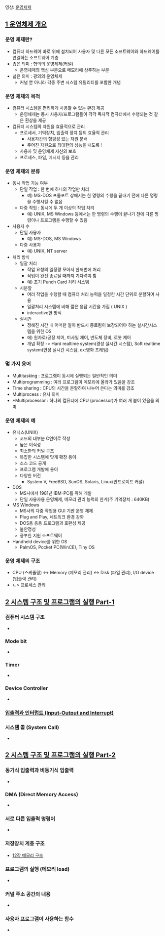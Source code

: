 영상: [운영체제](http://www.kocw.net/home/search/kemView.do?kemId=1046323)

## [1 운영체제 개요](https://core.ewha.ac.kr/publicview/C0101020140307151724641842?vmode=f)

### 운영 체제란?

- 컴퓨터 하드웨어 바로 위에 설치되어 사용자 및 다른 모든 소프트웨어와 하드웨어를 연결하는 소프트웨어 계층
- 좁은 의미 : 협의의 운영체제(커널)
  - 운영체제의 핵심 부분으로 메모리에 상주하는 부분
- 넓은 의미 : 광의의 운영체제
  - 커널 뿐 아니라 각종 주변 시스템 유틸리티를 포함한 개념

### 운영 체체의 목적

- 컴퓨터 시스템을 편리하게 사용할 수 있는 환경 제공
  - 운영체제는 동시 사용자/프로그램들이 각각 독자적 컴퓨터에서 수행되는 것 같은 환상을 제공
- 컴퓨터 시스템의 자원을 효율적으로 관리
  - 프로세서, 기억장치, 입출력 장치 등의 효율적 관리
    - 사용자간의 형평성 있는 자원 분배
    - 주어진 자원으로 최대한의 성능을 내도록 !
  - 사용자 및 운영체제 자신의 보호
  - 프로세스, 파일, 메시지 등을 관리

### 운영 체제의 분류

- 동시 작업 가능 여부
  - 단일 작업 : 한 번에 하나의 작업만 처리
    - 예) MS-DOS 프롬포트 상에서는 한 명령의 수행을 끝내기 전에 다른 명령을 수행시킬 수 없음
  - 다중 작업 : 동시에 두 개 이상의 작업 처리
    - 예) UNIX, MS Windows 등에서는 한 명령의 수행이 끝나기 전에 다른 명령이나 프로그램을 수행할 수 있음
- 사용자 수
  - 단일 사용자
    - 예) MS-DOS, MS Windows
  - 다중 사용자
    - 예) UNIX, NT server
- 처리 방식
  - 일괄 처리
    - 작업 요청의 일정량 모아서 한꺼번에 처리
    - 작업이 완전 종료될 때까지 기다려야 함
    - 예) 초기 Punch Card 처리 시스템
  - 시분할
    - 여러 작업을 수행할 때 컴퓨터 처리 능력을 일정한 시간 단위로 분할하여 사용
    - 일괄처리 시스템에 비해 짧은 응답 시간을 가짐 ( UNIX )
    - interactive한 방식
  - 실시간
    - 정해진 시간 내 어떠한 일이 반드시 종료됨이 보장되어야 하는 실시간시스템을 위한 OS
    - 에) 원자로/공장 제어, 미사일 제어, 반도체 장비, 로봇 제어
    - 개념 확장 -> Hard realtime system(경성 실시간 시스템), Soft realtime system(연성 실시간 시스템, ex:영화 프레임)

### 몇 가지 용어

- Multitasking : 프로그램이 동시에 실행되는 일반적인 의미
- Multiprogramming : 여러 프로그램이 메모리에 올라가 있음을 강조
- Time sharing : CPU의 시간을 분할하여 나누어 쓴다는 의미를 강조
- Multiprocess : 유사 의미
- *Multiprocessor : 하나의 컴퓨터에 CPU (processor)가 여러 개 붙어 있음을 의미

### 운영 체제의 예

- 유닉스(UNIX)
  - 코드의 대부분 C언어로 작성
  - 높은 이식성
  - 최소한의 커널 구조
  - 복잡한 시스템에 맞게 확장 용이
  - 소스 코드 공개
  - 프로그램 개발에 용이
  - 다양한 버전
    - System V, FreeBSD, SunOS, Solaris, Linux(안드로이드 커널)
- DOS
  - MS사에서 1981년 IBM-PC를 위해 개발
  - 단일 사용자용 운영체제, 메모리 관리 능력의 한계(주 기억장치 : 640KB)
- MS Windows
  - MS사의 다중 작업용 GUI 기반 운영 체제
  - Plug and Play, 네트워크 환경 강화
  - DOS용 응용 프로그램과 호환성 제공
  - 불안정성
  - 풍부한 지원 소프트웨어
- Handheld device를 위한 OS
  - PalmOS, Pocket PC(WinCE), Tiny OS

### 운영 체제의 구조

- CPU (스케쥴링)  <->  Memory (메모리 관리)  <->  Disk (파일 관리), I/O device (입출력 관리)
- ㄴ> 프로세스 관리

## [2 시스템 구조 및 프로그램의 실행 Part-1](https://core.ewha.ac.kr/publicview/C0101020140311132925816476?vmode=f)

### 컴퓨터 시스템 구조

- 

### Mode bit

- 

### Timer

- 

### Device Controller

- 

### [입출력과 인터럽트 (Input-Output and Interrupt)](/컴퓨터-구조/5장-기본-컴퓨터의-구조와-설계-Part2/입출력과-인터럽트.md)

### 시스템 콜 (System Call)

- 

## [2 시스템 구조 및 프로그램의 실행 Part-2](https://core.ewha.ac.kr/publicview/C0101020140314151238067290?vmode=f)

### 동기식 입출력과 비동기식 입출력

- 

### DMA (Direct Memory Access)

- 

### 서로 다른 입출력 명령어

- 

### 저장장치 계층 구조

- [12장 메모리 구조](/컴퓨터-구조/12장-메모리-구조.md) 

### 프로그램의 실행 (메모리 load)

- 

### 커널 주소 공간의 내용

- 

### 사용자 프로그램이 사용하는 함수

-